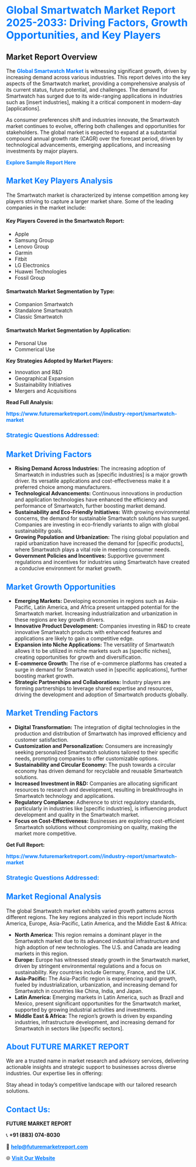<h1 style="color: #007BFF;">Global Smartwatch Market Report 2025-2033: Driving Factors, Growth Opportunities, and Key Players</h1>

<section id="overview">
<h2>Market Report Overview</h2>
<p>The <a href="https://www.futuremarketreport.com//industry-report/smartwatch-market" style="color: #007BFF; text-decoration: none;"><strong>Global Smartwatch Market</strong></a> is witnessing significant growth, driven by increasing demand across various industries. This report delves into the key aspects of the Smartwatch market, providing a comprehensive analysis of its current status, future potential, and challenges. The demand for Smartwatch has surged due to its wide-ranging applications in industries such as [insert industries], making it a critical component in modern-day [applications].</p>
<p>As consumer preferences shift and industries innovate, the Smartwatch market continues to evolve, offering both challenges and opportunities for stakeholders. The global market is expected to expand at a substantial compound annual growth rate (CAGR) over the forecast period, driven by technological advancements, emerging applications, and increasing investments by major players.</p>
</section>

<section id="overview">
<p><a href="https://www.futuremarketreport.com//request-sample/reportId=57432" style="color: #007BFF; text-decoration: none;"><strong>Explore Sample Report Here</strong></a></p>
</section>

<section id="key-players">
<h2 style="color: #007BFF;">Market Key Players Analysis</h2>
<p>The Smartwatch market is characterized by intense competition among key players striving to capture a larger market share. Some of the leading companies in the market include:</p>
<h4>Key Players Covered in the Smartwatch Report:</h4>
<ul><li>Apple</li><li>Samsung Group</li><li>Lenovo Group</li><li>Garmin</li><li>Fitbit</li><li>LG Electronics</li><li>Huawei Technologies</li><li>Fossil Group</li></ul>
<h4>Smartwatch Market Segmentation by Type:</h4>
<ul><li>Companion Smartwatch</li><li>Standalone Smartwatch</li><li>Classic Smartwatch</li></ul>

<h4>Smartwatch Market Segmentation by Application:</h4>
<ul><li>Personal Use</li><li>Commerical Use</li></ul>
<p><strong>Key Strategies Adopted by Market Players:</strong></p>
<ul>
<li>Innovation and R&D</li>
<li>Geographical Expansion</li>
<li>Sustainability Initiatives</li>
<li>Mergers and Acquisitions</li>
</ul>
</section>

<section>
<p><strong>Read Full Analysis: </strong></p><a href="https://www.futuremarketreport.com//industry-report/smartwatch-market" style="color: #007BFF; text-decoration: none;"><strong>https://www.futuremarketreport.com//industry-report/smartwatch-market</strong></a>
<h3 style="color: #007BFF;">Strategic Questions Addressed:</h3>
</section>

<section id="driving-factors">
<h2 style="color: #007BFF;">Market Driving Factors</h2>
<ul>
<li><strong>Rising Demand Across Industries:</strong> The increasing adoption of Smartwatch in industries such as [specific industries] is a major growth driver. Its versatile applications and cost-effectiveness make it a preferred choice among manufacturers.</li>
<li><strong>Technological Advancements:</strong> Continuous innovations in production and application technologies have enhanced the efficiency and performance of Smartwatch, further boosting market demand.</li>
<li><strong>Sustainability and Eco-Friendly Initiatives:</strong> With growing environmental concerns, the demand for sustainable Smartwatch solutions has surged. Companies are investing in eco-friendly variants to align with global sustainability goals.</li>
<li><strong>Growing Population and Urbanization:</strong> The rising global population and rapid urbanization have increased the demand for [specific products], where Smartwatch plays a vital role in meeting consumer needs.</li>
<li><strong>Government Policies and Incentives:</strong> Supportive government regulations and incentives for industries using Smartwatch have created a conducive environment for market growth.</li>
</ul>
</section>

<section id="growth-opportunities">
<h2 style="color: #007BFF;">Market Growth Opportunities</h2>
<ul>
<li><strong>Emerging Markets:</strong> Developing economies in regions such as Asia-Pacific, Latin America, and Africa present untapped potential for the Smartwatch market. Increasing industrialization and urbanization in these regions are key growth drivers.</li>
<li><strong>Innovative Product Development:</strong> Companies investing in R&D to create innovative Smartwatch products with enhanced features and applications are likely to gain a competitive edge.</li>
<li><strong>Expansion into Niche Applications:</strong> The versatility of Smartwatch allows it to be utilized in niche markets such as [specific niches], creating opportunities for growth and diversification.</li>
<li><strong>E-commerce Growth:</strong> The rise of e-commerce platforms has created a surge in demand for Smartwatch used in [specific applications], further boosting market growth.</li>
<li><strong>Strategic Partnerships and Collaborations:</strong> Industry players are forming partnerships to leverage shared expertise and resources, driving the development and adoption of Smartwatch products globally.</li>
</ul>
</section>

<section id="trending-factors">
<h2 style="color: #007BFF;">Market Trending Factors</h2>
<ul>
<li><strong>Digital Transformation:</strong> The integration of digital technologies in the production and distribution of Smartwatch has improved efficiency and customer satisfaction.</li>
<li><strong>Customization and Personalization:</strong> Consumers are increasingly seeking personalized Smartwatch solutions tailored to their specific needs, prompting companies to offer customizable options.</li>
<li><strong>Sustainability and Circular Economy:</strong> The push towards a circular economy has driven demand for recyclable and reusable Smartwatch solutions.</li>
<li><strong>Increased Investment in R&D:</strong> Companies are allocating significant resources to research and development, resulting in breakthroughs in Smartwatch technology and applications.</li>
<li><strong>Regulatory Compliance:</strong> Adherence to strict regulatory standards, particularly in industries like [specific industries], is influencing product development and quality in the Smartwatch market.</li>
<li><strong>Focus on Cost-Effectiveness:</strong> Businesses are exploring cost-efficient Smartwatch solutions without compromising on quality, making the market more competitive.</li>
</ul>
</section>

<section>
<p><strong>Get Full Report: </strong></p><a href="https://www.futuremarketreport.com//industry-report/smartwatch-market" style="color: #007BFF; text-decoration: none;"><strong>https://www.futuremarketreport.com//industry-report/smartwatch-market</strong></a>
<h3 style="color: #007BFF;">Strategic Questions Addressed:</h3>
</section>


<section id="regional-analysis">
<h2 style="color: #007BFF;">Market Regional Analysis</h2>
<p>The global Smartwatch market exhibits varied growth patterns across different regions. The key regions analyzed in this report include North America, Europe, Asia-Pacific, Latin America, and the Middle East & Africa:</p>
<ul>
<li><strong>North America:</strong> This region remains a dominant player in the Smartwatch market due to its advanced industrial infrastructure and high adoption of new technologies. The U.S. and Canada are leading markets in this region.</li>
<li><strong>Europe:</strong> Europe has witnessed steady growth in the Smartwatch market, driven by stringent environmental regulations and a focus on sustainability. Key countries include Germany, France, and the U.K.</li>
<li><strong>Asia-Pacific:</strong> The Asia-Pacific region is experiencing rapid growth, fueled by industrialization, urbanization, and increasing demand for Smartwatch in countries like China, India, and Japan.</li>
<li><strong>Latin America:</strong> Emerging markets in Latin America, such as Brazil and Mexico, present significant opportunities for the Smartwatch market, supported by growing industrial activities and investments.</li>
<li><strong>Middle East & Africa:</strong> The region’s growth is driven by expanding industries, infrastructure development, and increasing demand for Smartwatch in sectors like [specific sectors].</li>
</ul>
</section>

<footer>
<h2 style="color: #007BFF;">About FUTURE MARKET REPORT</h2>
<p>We are a trusted name in market research and advisory services, delivering actionable insights and strategic support to businesses across diverse industries. Our expertise lies in offering:</p>

<p>Stay ahead in today’s competitive landscape with our tailored research solutions.</p>

<h2 style="color: #007BFF;">Contact Us:</h2>
<p><strong>FUTURE MARKET REPORT</strong></p>
<p>📞 <strong>+91 (883) 074-8030</strong></p>
<p>📧 <strong><a href="mailto:help@futuremarketreport.com" style="color: #007BFF;">help@futuremarketreport.com</a></strong></p>
<p>🌐 <strong><a href="https://www.futuremarketreport.com/" style="color: #007BFF;">Visit Our Website</a></strong></p>
</footer>